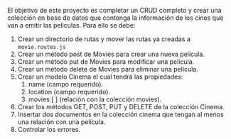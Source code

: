 El objetivo de este proyecto es completar un CRUD completo y crear una colección en base de datos que contenga la información de los cines que van a emitir las películas. Para ello se debe:

1. Crear un directorio de rutas y mover las rutas ya creadas a `movie.routes.js`
2. Crear un método post de Movies para crear una nueva película.
3. Crear un método put de Movies para modificar una película.
4. Crear un método delete de Movies para eliminar una película.
5. Crear un modelo Cinema el cual tendrá las propiedades:
    1. name (campo requerido).
    2. location (campo requerido).
    3. movies [ ] (relación con la colección movies).
6. Crear los métodos GET, POST, PUT y DELETE de la colección Cinema.
7. Insertar dos documentos en la colección cinema que tengan al menos una relación con una película.
8. Controlar los errores.